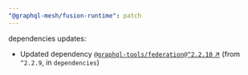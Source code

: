```yaml
---
"@graphql-mesh/fusion-runtime": patch
---
```

dependencies updates:
  - Updated dependency [`@graphql-tools/federation@^2.2.10` ↗︎](https://www.npmjs.com/package/@graphql-tools/federation/v/2.2.10) (from `^2.2.9`, in `dependencies`)
